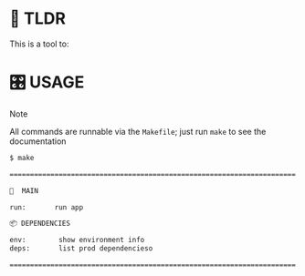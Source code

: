# 👋 TLDR

This is a tool to:

# 🎛️ USAGE

> [!NOTE]
> All commands are runnable via the `Makefile`; just run `make` to see the documentation

```sh
$ make

======================================================================

🚀  MAIN

run:       run app

📦 DEPENDENCIES

env:        show environment info
deps:       list prod dependencieso

======================================================================
```
